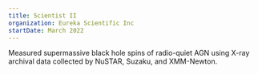 ```yaml
---
title: Scientist II
organization: Eureka Scientific Inc
startDate: March 2022
---
```


Measured supermassive black hole spins of radio-quiet AGN using X-ray archival data collected by NuSTAR, Suzaku, and XMM-Newton.
